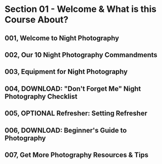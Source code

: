 # Section 01 - Welcome & What is this Course About?

## 001, Welcome to Night Photography

## 002, Our 10 Night Photography Commandments

## 003, Equipment for Night Photography

## 004, DOWNLOAD: "Don't Forget Me" Night Photography Checklist

## 005, OPTIONAL Refresher: Setting Refresher

## 006, DOWNLOAD: Beginner's Guide to Photography

## 007, Get More Photography Resources & Tips
